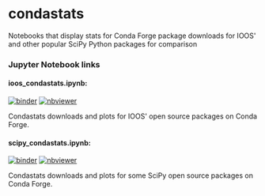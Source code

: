 # condastats

Notebooks that display stats for Conda Forge package downloads for IOOS' and other popular SciPy Python packages for comparison

### Jupyter Notebook links

#### ioos_condastats.ipynb:
[![binder](https://mybinder.org/badge_logo.svg)](https://mybinder.org/v2/gh/mwengren/notebooks-dev/master?filepath=condastats%ioos_condastats.ipynb)
[![nbviewer](https://raw.githubusercontent.com/jupyter/design/master/logos/Badges/nbviewer_badge.svg)](https://nbviewer.jupyter.org/github/mwengren/notebooks-dev/blob/master/condastats/ioos_condastats.ipynb)

Condastats downloads and plots for IOOS' open source packages on Conda Forge.


#### scipy_condastats.ipynb:
[![binder](https://mybinder.org/badge_logo.svg)](https://mybinder.org/v2/gh/mwengren/notebooks-dev/master?filepath=condastats%scipy_condastats.ipynb)
[![nbviewer](https://raw.githubusercontent.com/jupyter/design/master/logos/Badges/nbviewer_badge.svg)](https://nbviewer.jupyter.org/github/mwengren/notebooks-dev/blob/master/condastats/scipy_condastats.ipynb)

Condastats downloads and plots for some SciPy open source packages on Conda Forge.
